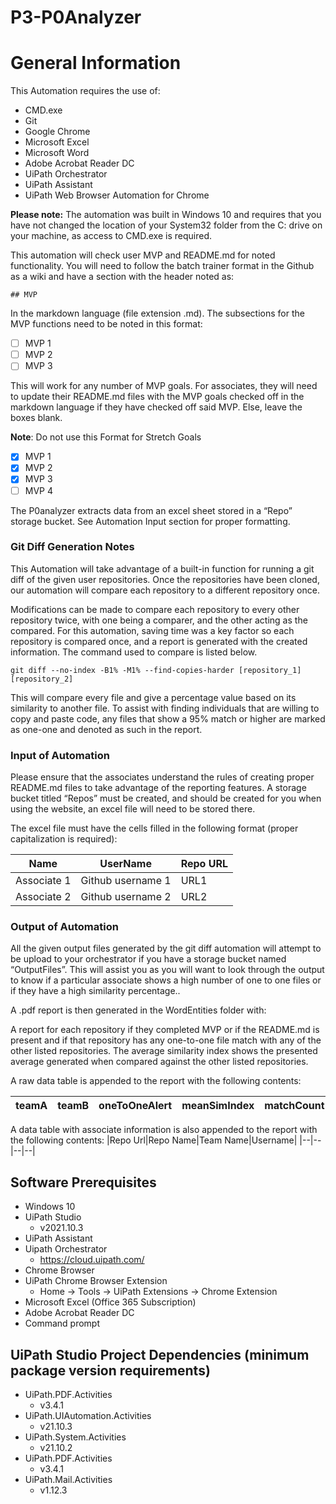 # P3-P0Analyzer

# General Information
This Automation requires the use of:
-   CMD.exe
-   Git
-   Google Chrome
-   Microsoft Excel
-   Microsoft Word
-   Adobe Acrobat Reader DC 
-   UiPath Orchestrator
-   UiPath Assistant
-   UiPath Web Browser Automation for Chrome

**Please note:** The automation was built in Windows 10 and requires that you have not changed the location of your System32 folder from the C: drive on your machine, as access to CMD.exe is required.

This automation will check user MVP and README.md for noted functionality. You will need to follow the batch trainer format in the Github as a wiki and have a section with the header noted as:

`## MVP`

In the markdown language (file extension .md). The subsections for the MVP functions need to be noted in this format:
- [ ] MVP 1
- [ ] MVP 2
- [ ] MVP 3

This will work for any number of MVP goals. For associates, they will need to update their README.md files with the MVP goals checked off in the markdown language if they have checked off said MVP. Else, leave the boxes blank.

**Note**: Do not use this Format for Stretch Goals
- [x] MVP 1
- [x] MVP 2
- [x] MVP 3
- [ ] MVP 4

The P0analyzer extracts data from an excel sheet stored in a “Repo” storage bucket. See Automation Input section for proper formatting.

 

### Git Diff Generation Notes

This Automation will take advantage of a built-in function for running a git diff of the given user repositories. Once the repositories have been cloned, our automation will compare each repository to a different repository once. 

Modifications can be made to compare each repository to every other repository twice, with one being a comparer, and the other acting as the compared. For this automation, saving time was a key factor so each repository is compared once, and a report is generated with the created information. The command used to compare is listed below.

`git diff --no-index -B1% -M1% --find-copies-harder [repository_1] [repository_2]`

This will compare every file and give a percentage value based on its similarity to another file. To assist with finding individuals that are willing to copy and paste code, any files that show a 95% match or higher are marked as one-one and denoted as such in the report.

 

### Input of Automation
Please ensure that the associates understand the rules of creating proper README.md files to take advantage of the reporting features.
A storage bucket titled “Repos” must be created, and should be created for you when using the website, an excel file will need to be stored there.

The excel file must have the cells filled in the following format (proper capitalization is required):

|Name|UserName|Repo URL|
|--|--|--|
|Associate 1|Github username 1|URL1|
|Associate 2|Github username 2|URL2|


### Output of Automation
All the given output files generated by the git diff automation will attempt to be upload to your orchestrator if you have a storage bucket named “OutputFiles”. This will assist you as you will want to look through the output to know if a particular associate shows a high number of one to one files or if they have a high similarity percentage..

A .pdf report is then generated in the WordEntities folder with:

A report for each repository if they completed MVP or if the README.md is present and if that repository has any one-to-one file match with any of the other listed repositories. The average similarity index shows the presented average generated when compared against the other listed repositories.

A raw data table is appended to the report with the following contents:

|teamA|teamB|oneToOneAlert|meanSimIndex|matchCount|
|--|--|--|--|--|
 
A data table with associate information is also appended to the report with the following contents:
|Repo Url|Repo Name|Team Name|Username|
|--|--|--|--|




 ## Software Prerequisites

- Windows 10
- UiPath Studio 
  - v2021.10.3
- UiPath Assistant
- Uipath Orchestrator
  - https://cloud.uipath.com/
- Chrome Browser
- UiPath Chrome Browser Extension
  - Home -> Tools -> UiPath Extensions -> Chrome Extension
- Microsoft Excel (Office 365 Subscription)
- Adobe Acrobat Reader DC
- Command prompt 

## UiPath Studio Project Dependencies (minimum package version requirements)

- UiPath.PDF.Activities 
  - v3.4.1
- UiPath.UIAutomation.Activities 
  - v21.10.3
- UiPath.System.Activities 
  - v21.10.2
- UiPath.PDF.Activities 
  - v3.4.1
- UiPath.Mail.Activities
  - v1.12.3